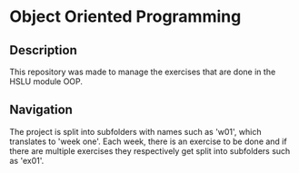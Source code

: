 # Object Oriented Programming

## Description
This repository was made to manage the exercises that are done in the HSLU module OOP.

## Navigation
The project is split into subfolders with names such as 'w01', which translates to 'week one'. Each week, there is an exercise to be done and if there are multiple exercises they respectively get split into subfolders such as 'ex01'.
